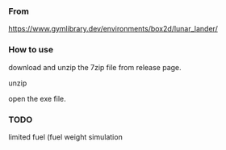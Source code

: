 ### From

https://www.gymlibrary.dev/environments/box2d/lunar_lander/


### How to use
download and unzip the 7zip file from release page.

unzip

open the exe file.


### TODO

limited fuel (fuel weight simulation


